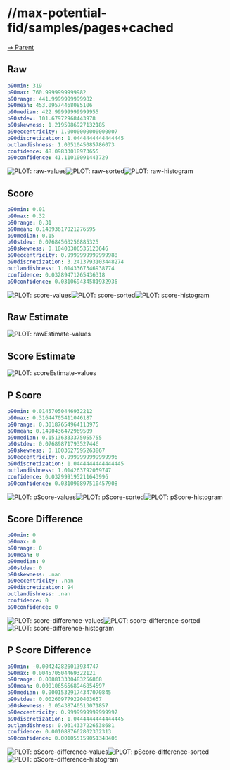 
# //max-potential-fid/samples/pages+cached

[→ Parent](../..)


## Raw


```yaml
p90min: 319
p90max: 760.9999999999982
p90range: 441.9999999999982
p90mean: 453.09574468085106
p90median: 422.99999999999955
p90stdev: 101.67972968443978
p90skewness: 1.2195986927132185
p90eccentricity: 1.0000000000000007
p90discretization: 1.0444444444444445
outlandishness: 1.0351045085786073
confidence: 48.09833018973655
p90confidence: 41.11010091443729

```

![PLOT: raw-values](./raw/values.svg)![PLOT: raw-sorted](./raw/sorted.svg)![PLOT: raw-histogram](./raw/histogram.svg)
## Score


```yaml
p90min: 0.01
p90max: 0.32
p90range: 0.31
p90mean: 0.14893617021276595
p90median: 0.15
p90stdev: 0.07684563256885325
p90skewness: 0.10403306535123646
p90eccentricity: 0.9999999999999988
p90discretization: 3.2413793103448274
outlandishness: 1.0143367346938774
confidence: 0.03289471265436318
p90confidence: 0.031069434581932936

```

![PLOT: score-values](./score/values.svg)![PLOT: score-sorted](./score/sorted.svg)![PLOT: score-histogram](./score/histogram.svg)
## Raw Estimate

![PLOT: rawEstimate-values](./rawEstimate/values.svg)
## Score Estimate

![PLOT: scoreEstimate-values](./scoreEstimate/values.svg)
## P Score


```yaml
p90min: 0.01457050446932212
p90max: 0.31644705411046187
p90range: 0.30187654964113975
p90mean: 0.1490436472969509
p90median: 0.15136333375055755
p90stdev: 0.07689871793527446
p90skewness: 0.1003627595263867
p90eccentricity: 0.9999999999999996
p90discretization: 1.0444444444444445
outlandishness: 1.014263792059747
confidence: 0.032999195211643996
p90confidence: 0.031090897510457908

```

![PLOT: pScore-values](./pScore/values.svg)![PLOT: pScore-sorted](./pScore/sorted.svg)![PLOT: pScore-histogram](./pScore/histogram.svg)
## Score Difference


```yaml
p90min: 0
p90max: 0
p90range: 0
p90mean: 0
p90median: 0
p90stdev: 0
p90skewness: .nan
p90eccentricity: .nan
p90discretization: 94
outlandishness: .nan
confidence: 0
p90confidence: 0

```

![PLOT: score-difference-values](./score-difference/values.svg)![PLOT: score-difference-sorted](./score-difference/sorted.svg)![PLOT: score-difference-histogram](./score-difference/histogram.svg)
## P Score Difference


```yaml
p90min: -0.004242826013934747
p90max: 0.004570504469322121
p90range: 0.008813330483256868
p90mean: 0.00010656568946854597
p90median: 0.00015329174347070845
p90stdev: 0.002609779220403657
p90skewness: 0.05438740513071857
p90eccentricity: 0.9999999999999997
p90discretization: 1.0444444444444445
outlandishness: 0.9314337226538681
confidence: 0.0010887662802332313
p90confidence: 0.001055159051348406

```

![PLOT: pScore-difference-values](./pScore-difference/values.svg)![PLOT: pScore-difference-sorted](./pScore-difference/sorted.svg)![PLOT: pScore-difference-histogram](./pScore-difference/histogram.svg)